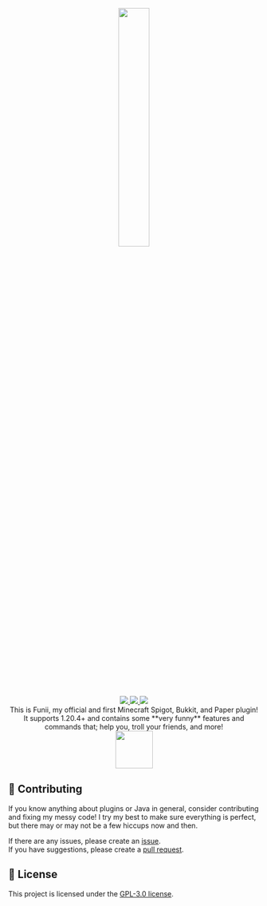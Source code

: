 <p align="center">
  <img src="https://cdn.modrinth.com/data/cached_images/1d3cacd88fa92e8fb60fad2d45c2df5029662b74.png" width="35%">
</p>

<div align="center">

  <a href='https://github.com/uhAlexz/Funii/releases'>

  <img src='https://img.shields.io/github/v/release/uhAlexz/Funii?color=%237a34eb&label=version&style=flat-square'>

  </a>

  <a href='https://github.com/uhAlexz/Funii/blob/main/LICENSE'>

  <img src='https://img.shields.io/github/license/uhAlexz/Funii?color=%230fa685&label=license&style=flat-square'>

  </a>

  <a href='https://github.com//SkEditorPlus/SkEditor/releases/latest'>

  <img src='https://img.shields.io/github/downloads/uhAlexz/Funii/total?color=%230fa621&style=flat-square'>

  </a>
  <br/>
  This is Funii, my official and first Minecraft Spigot, Bukkit, and Paper plugin! It supports 1.20.4+ and contains some **very funny** features and commands that; help you, troll your friends, and more!<br/>
  <a href="https://modrinth.com/plugin/funii"><img src="https://i.postimg.cc/XqSV4v1w/downloadonmodrinth.png" height="75px"></a>


</div>

## 💖 Contributing
If you know anything about plugins or Java in general, consider contributing and fixing my messy code! I try my best to make sure everything is perfect, but there may or may not be a few hiccups now and then.

If there are any issues, please create an [issue](https://github.com/uhAlexz/Funii/issues).\
If you have suggestions, please create a [pull request](https://github.com/uhAlexz/Funii/pulls).

## 📜 License
This project is licensed under the [GPL-3.0 license](https://github.com/uhAlexz/Funii/blob/main/LICENSE).
